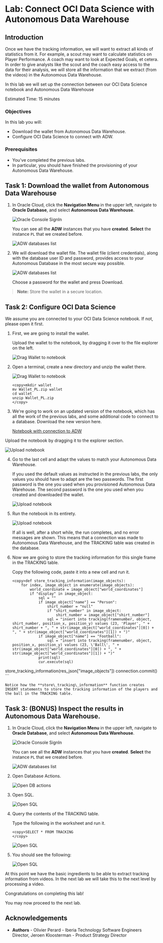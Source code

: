 # Lab: Connect OCI Data Science with Autonomous Data Warehouse

## Introduction

Once we have the tracking information, we will want to extract all kinds of statistics from it. For example, a scout may want to calculate statistics on Player Performance. A coach may want to look at Expected Goals, et cetera. In order to give analysts like the scout and the coach easy access to the data for their analysis, we will store all the information that we extract (from the videos) in the Autonomous Data Warehouse. 

In this lab we will set up the connection between our OCI Data Science notebook and Autonomous Data Warehouse

Estimated Time: 15 minutes

### Objectives

In this lab you will:
* Download the wallet from Autonomous Data Warehouse.
* Configure OCI Data Science to connect with ADW.

### Prerequisites
* You've completed the previous labs.
* In particular, you should have finished the provisioning of your Autonomous Data Warehouse.

## Task 1: Download the wallet from Autonomous Data Warehouse

1. In Oracle Cloud, click the **Navigation Menu** in the upper left, navigate to **Oracle Database**, and select **Autonomous Data Warehouse**.

	![Oracle Console SignIn](images/adw-menu.png)

    You can see all the **ADW** instances that you have **created**.
    **Select** the instance `PL` that we created before.

    ![ADW databases list](images/select-adw2.png)

2. We will download the wallet file. The wallet file (client credentials), along with the database user ID and password, provides access to your Autonomous Database in the most secure way possible.

    ![ADW databases list](images/download-wallet.png)

    Choose a password for the wallet and press Download.

> **Note:** Store the wallet in a secure location. 

## Task 2: Configure OCI Data Science

We assume you are connected to your OCI Data Science notebook. If not, please open it first.

1. First, we are going to install the wallet. 

   Upload the wallet to the notebook, by dragging it over to the file explorer on the left.

   ![Drag Wallet to notebook](images/drag-wallet.png)

2. Open a terminal, create a new directory and unzip the wallet there.

   ![Drag Wallet to notebook](images/open-terminal.png)

    ```
    <copy>mkdir wallet
    mv Wallet_PL.zip wallet
    cd wallet
    unzip Wallet_PL.zip
    </copy>
    ```

<!--
3. Also, install the Python library "oracledb" to connect with an Oracle database.

    ```
    <copy>pip install oracledb --upgrade
    </copy>
    ```

   ![Install oracledb](images/install-oracledb.png)
-->

3. We're going to work on an updated version of the notebook, which has all the work of the previous labs, and some additional code to connect to a database. Download the new version here.

   [Notebook with connection to ADW](./files/connect_to_adw_starting_point.ipynb)

  Upload the notebook by dragging it to the explorer section.

   ![Upload notebook](images/upload-notebook.png)

4. Go to the last cell and adapt the values to match your Autonomous Data Warehouse.

   If you used the default values as instructed in the previous labs, the only values you should have to adapt are the two passwords. The first password is the one you used when you provisioned Autonomous Data Warehouse. The second password is the one you used when you created and downloaded the wallet.

   ![Upload notebook](images/configure-connection.png)

5. Run the notebook in its entirety.

   ![Upload notebook](images/run-entire-notebook.png)

   If all is well, after a short while, the run completes, and no error messages are shown. This means that a connection was made to Autonomous Data Warehouse, and the TRACKING table was created in the database.

6. Now we are going to store the tracking information for this single frame in the TRACKING table.

   Copy the following code, paste it into a new cell and run it.

    ```
    <copy>def store_tracking_information(image_objects):
        for index, image_object in enumerate(image_objects):
            world_coordinate = image_object["world_coordinates"]
            if "display" in image_object:
                sql = ""
                if image_object["name"] == "Person":
                    shirt_number = "null"
                    if "shirt_number" in image_object:
                        shirt_number = image_object["shirt_number"]
                    sql = "insert into tracking(framenumber, object, shirt_number, position_x, position_y) values (23, 'Player', " + shirt_number + ", " + str(image_object["world_coordinates"][0]) + ", " + str(image_object["world_coordinates"][1]) + ")"
                if image_object["name"] == "Football":
                    sql = "insert into tracking(framenumber, object, position_x, position_y) values (23, \'Ball\', " + str(image_object["world_coordinates"][0]) + ", " + str(image_object["world_coordinates"][1]) + ")"
                print(sql)
                cur.execute(sql)
store_tracking_information(res_json["image_objects"])
connection.commit()
    </copy>
    ```

    Notice how the **store\_tracking\_information** function creates INSERT statements to store the tracking information of the players and the ball in the TRACKING table.

## Task 3: (BONUS) Inspect the results in Autonomous Data Warehouse.

1. In Oracle Cloud, click the **Navigation Menu** in the upper left, navigate to **Oracle Database**, and select **Autonomous Data Warehouse**.

	![Oracle Console SignIn](images/adw-menu.png)

    You can see all the **ADW** instances that you have **created**.
    **Select** the instance `PL` that we created before.

    ![ADW databases list](images/select-adw2.png)

2. Open Database Actions.

    ![Open DB actions](images/open-db-actions.png)

3. Open SQL.

    ![Open SQL](images/open-sql.png)

4. Query the contents of the TRACKING table.

   Type the following in the worksheet and run it.
   
    ```
    <copy>SELECT * FROM TRACKING 
    </copy>
    ```

    ![Open SQL](images/select.png)

5. You should see the following:

    ![Open SQL](images/query-result.png)

At this point we have the basic ingredients to be able to extract tracking information from videos. In the next lab we will take this to the next level by processing a video.

Congratulations on completing this lab!

You may now proceed to the next lab.

## Acknowledgements
* **Authors** - Olivier Perard - Iberia Technology Software Engineers Director, Jeroen Kloosterman - Product Strategy Director
